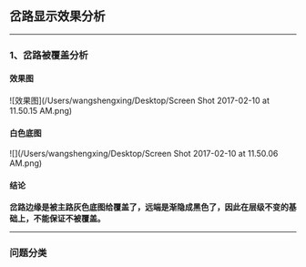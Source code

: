 ## 岔路显示效果分析
***
### 1、岔路被覆盖分析

#### 效果图

![效果图](/Users/wangshengxing/Desktop/Screen Shot 2017-02-10 at 11.50.15 AM.png)
#### 白色底图
![](/Users/wangshengxing/Desktop/Screen Shot 2017-02-10 at 11.50.06 AM.png)
#### 结论
**岔路边缘是被主路灰色底图给覆盖了，远端是渐隐成黑色了，因此在层级不变的基础上，不能保证不被覆盖。**

***
### 问题分类
